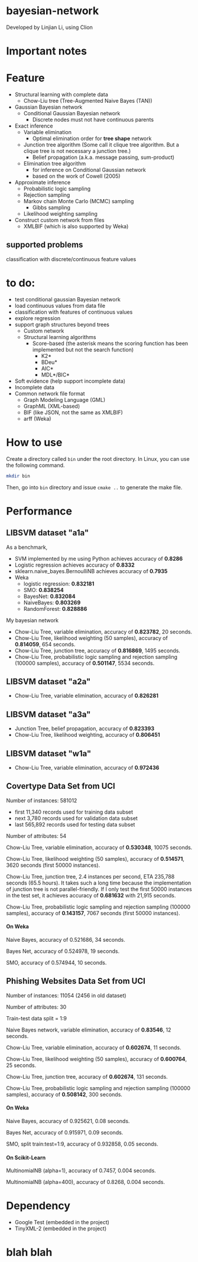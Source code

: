# bayesian-network

Developed by Linjian Li, using Clion

# Important notes


# Feature

* Structural learning with complete data
  * Chow-Liu tree (Tree-Augmented Naive Bayes (TAN))
* Gaussian Bayesian network
    * Conditional Gaussian Bayesian network
      * Discrete nodes must not have continuous parents
* Exact inference
  * Variable elimination
    * Optimal elimination order for **tree shape** network
  * Junction tree algorithm (Some call it clique tree algorithm. But a clique tree is not necessary a junction tree.)
    * Belief propagation (a.k.a. message passing, sum-product)
  * Elimination tree algorithm
    * for inference on Conditional Gaussian network
    * based on the work of Cowell (2005)
* Approximate inference
    * Probabilistic logic sampling
    * Rejection sampling
    * Markov chain Monte Carlo (MCMC) sampling
      * Gibbs sampling
    * Likelihood weighting sampling
* Construct custom network from files
  * XMLBIF (which is also supported by Weka)


## supported problems
classification with discrete/continuous feature values

# to do:
 * test conditional gaussian Bayesian network
 * load continuous values from data file
 * classification with features of continuous values
 * explore regression
 * support graph structures beyond trees
   * Custom network
   * Structural learning algorithms
     * Score-based (the asterisk means the scoring function has been implemented but not the search function)
       * K2*
       * BDeu*
       * AIC*
       * MDL*/BIC*
 * Soft evidence (help support incomplete data)
 * Incomplete data
 * Common network file format
   * Graph Modeling Language (GML)
   * GraphML (XML-based)
   * BIF (like JSON, not the same as XMLBIF)
   * arff (Weka)


# How to use
Create a directory called ```bin``` under the root directory. In Linux, you can use the following command.

```bash
mkdir bin
```

Then, go into ```bin``` directory and issue ```cmake ..``` to generate the make file.


# Performance

## LIBSVM dataset "a1a"
As a benchmark, 
 * SVM implemented by me using Python achieves accuracy of **0.8286**
 * Logistic regression achieves accuracy of **0.8332**
 * sklearn.naive_bayes.BernoulliNB achieves accuracy of **0.7935**
 * Weka
   * logistic regression: **0.832181**
   * SMO: **0.838254**
   * BayesNet: **0.832084**
   * NaiveBayes: **0.803269**
   * RandomForest: **0.828886**
 
My bayesian network
* Chow-Liu Tree, variable elimination, accuracy of **0.823782**, 20 seconds.
* Chow-Liu Tree, likelihood weighting (50 samples), accuracy of **0.814059**, 654 seconds.
* Chow-Liu Tree, junction tree, accuracy of **0.816869**, 1495 seconds.
* Chow-Liu Tree, probabilistic logic sampling and rejection sampling (100000 samples), accuracy of **0.501147**, 5534 seconds.


## LIBSVM dataset "a2a"
 * Chow-Liu Tree, variable elimination, accuracy of **0.826281**

## LIBSVM dataset "a3a"
 * Junction Tree, belief propagation, accuracy of **0.823393**
 * Chow-Liu Tree, likelihood weighting, accuracy of **0.806451**

## LIBSVM dataset "w1a"
 * Chow-Liu Tree, variable elimination, accuracy of **0.972436**

## Covertype Data Set from UCI

Number of instances: 581012
* first 11,340 records used for training data subset
* next 3,780 records used for validation data subset
* last 565,892 records used for testing data subset

Number of attributes: 54

Chow-Liu Tree, variable elimination, accuracy of **0.530348**, 10075 seconds.

Chow-Liu Tree, likelihood weighting (50 samples), accuracy of **0.514571**, 3620 seconds (first 50000 instances).

Chow-Liu Tree, junction tree, 2.4 instances per second, ETA 235,788 seconds (65.5 hours).
It takes such a long time because the implementation of junction tree is not parallel-friendly.
If I only test the first 50000 instances in the test set, it achieves accuracy of **0.681632** with 21,915 seconds.

Chow-Liu Tree, probabilistic logic sampling and rejection sampling (100000 samples), accuracy of **0.143157**, 7067 seconds (first 50000 instances).

#### On Weka

Naive Bayes, accuracy of 0.521686, 34 seconds.

Bayes Net, accuracy of 0.524978, 19 seconds.

SMO, accuracy of 0.574944, 10 seconds.

## Phishing Websites Data Set from UCI

Number of instances: 11054 (2456 in old dataset)

Number of attributes: 30

Train-test data split = 1:9

Naive Bayes network, variable elimination, accuracy of **0.83546**, 12 seconds.

Chow-Liu Tree, variable elimination, accuracy of **0.602674**, 11 seconds.

Chow-Liu Tree, likelihood weighting (50 samples), accuracy of **0.600764**, 25 seconds.

Chow-Liu Tree, junction tree, accuracy of **0.602674**, 131 seconds.

Chow-Liu Tree, probabilistic logic sampling and rejection sampling (100000 samples), accuracy of **0.508142**, 300 seconds.

#### On Weka

Naive Bayes, accuracy of 0.925621, 0.08 seconds.

Bayes Net, accuracy of 0.915971, 0.09 seconds.

SMO, split train:test=1:9, accuracy of 0.932858, 0.05 seconds.

#### On Scikit-Learn

MultinomialNB (alpha=1), accuracy of 0.7457, 0.004 seconds.

MultinomialNB (alpha=400), accuracy of 0.8268, 0.004 seconds.


# Dependency
 * Google Test (embedded in the project)
 * TinyXML-2 (embedded in the project)


# blah blah
